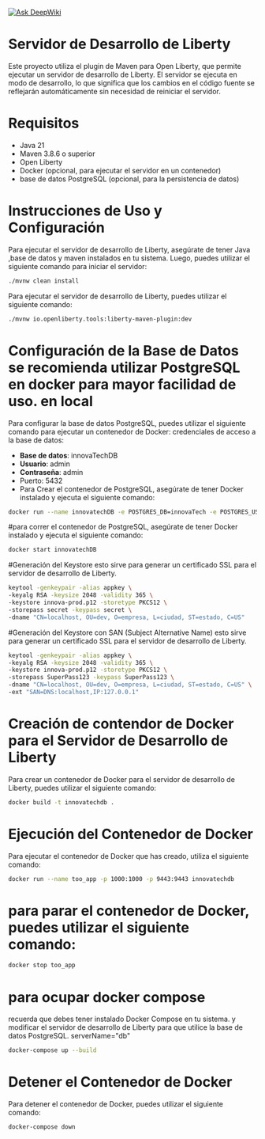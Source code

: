 [![Ask DeepWiki](https://deepwiki.com/badge.svg)](https://deepwiki.com/alkeys/glowing-guacamole)
# Servidor de Desarrollo de Liberty
Este proyecto utiliza el plugin de Maven para Open Liberty, que permite ejecutar un servidor de desarrollo de Liberty. 
El servidor se ejecuta en modo de desarrollo, lo que significa que los cambios en el código fuente se reflejarán automáticamente
sin necesidad de reiniciar el servidor.

# Requisitos
- Java 21 
- Maven 3.8.6 o superior
- Open Liberty
- Docker (opcional, para ejecutar el servidor en un contenedor) 
- base de datos PostgreSQL (opcional, para la persistencia de datos) 

# Instrucciones de Uso y Configuración
Para ejecutar el servidor de desarrollo de Liberty, asegúrate de tener Java ,base de datos y maven  instalados en tu sistema.
Luego, puedes utilizar el siguiente comando para iniciar el servidor:

```bash
./mvnw clean install
```
Para ejecutar el servidor de desarrollo de Liberty, puedes utilizar el siguiente comando:

```bash
./mvnw io.openliberty.tools:liberty-maven-plugin:dev
```

# Configuración de la Base de Datos se recomienda utilizar PostgreSQL en docker para mayor facilidad de uso. en local
Para configurar la base de datos PostgreSQL, puedes utilizar el siguiente comando para ejecutar un contenedor de Docker:
credenciales de acceso a la base de datos:
- **Base de datos**: innovaTechDB
- **Usuario**: admin
- **Contraseña**: admin
- Puerto: 5432
- Para Crear el contenedor de PostgreSQL, asegúrate de tener Docker instalado y ejecuta el siguiente comando:
```bash
docker run --name innovatechDB -e POSTGRES_DB=innovaTech -e POSTGRES_USER=admin -e POSTGRES_PASSWORD=admin -p 5432:5432 -d postgres
```
#para correr el contenedor de PostgreSQL, asegúrate de tener Docker instalado y ejecuta el siguiente comando:
```bash
docker start innovatechDB
```


#Generación del Keystore esto sirve para generar un certificado SSL para el servidor de desarrollo de Liberty.
```bash
keytool -genkeypair -alias appkey \
-keyalg RSA -keysize 2048 -validity 365 \
-keystore innova-prod.p12 -storetype PKCS12 \
-storepass secret -keypass secret \
-dname "CN=localhost, OU=dev, O=empresa, L=ciudad, ST=estado, C=US"
```

#Generación del Keystore con SAN (Subject Alternative Name) esto sirve para generar un certificado SSL para el servidor de desarrollo de Liberty. 
```bash
keytool -genkeypair -alias appkey \
-keyalg RSA -keysize 2048 -validity 365 \
-keystore innova-prod.p12 -storetype PKCS12 \
-storepass SuperPass123 -keypass SuperPass123 \
-dname "CN=localhost, OU=dev, O=empresa, L=ciudad, ST=estado, C=US" \
-ext "SAN=DNS:localhost,IP:127.0.0.1"
```


# Creación de contendor de Docker para el Servidor de Desarrollo de Liberty 
Para crear un contenedor de Docker para el servidor de desarrollo de Liberty, puedes utilizar el siguiente comando:


```bash
docker build -t innovatechdb .
```

# Ejecución del Contenedor de Docker
Para ejecutar el contenedor de Docker que has creado, utiliza el siguiente comando:

```bash 
docker run --name too_app -p 1000:1000 -p 9443:9443 innovatechdb
```
# para parar el contenedor de Docker, puedes utilizar el siguiente comando:

```bash
docker stop too_app
```


# para ocupar docker compose
recuerda que debes tener instalado Docker Compose en tu sistema. 
y modificar el servidor de desarrollo de Liberty para que utilice la base de datos PostgreSQL.
serverName="db"
```bash
docker-compose up --build
```
# Detener el Contenedor de Docker
Para detener el contenedor de Docker, puedes utilizar el siguiente comando:

```bash 
docker-compose down
```


